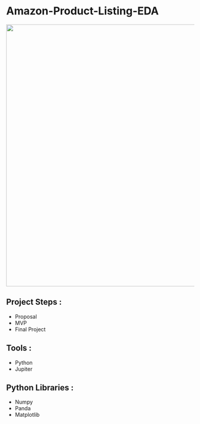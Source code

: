 # Amazon-Product-Listing-EDA


<img src="https://www.almaal.org/wp-content/uploads/2020/09/أكثر-المنتجات-مبيعاً-على-الإنترنت-2021.png" width="700"/>


## Project Steps : 
  - Proposal
  - MVP
  - Final Project


## Tools : 
  - Python
  - Jupiter


## Python Libraries :
  - Numpy
  - Panda 
  - Matplotlib 
